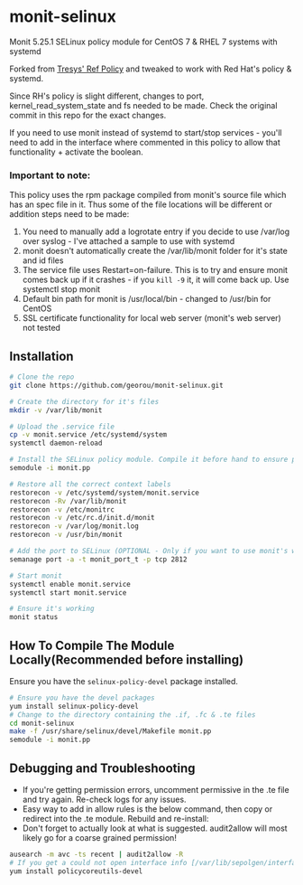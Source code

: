 # monit-selinux
Monit 5.25.1 SELinux policy module for CentOS 7 &amp; RHEL 7 systems with systemd

Forked from [Tresys' Ref Policy](https://github.com/TresysTechnology/refpolicy-contrib/blob/aede270ab97e863cbe2b8a1459b8c72ae5786356/monit.te) and tweaked to work with Red Hat's policy & systemd.

Since RH's policy is slight different, changes to port, kernel_read_system_state and fs needed to be made. Check the original commit in this repo for the exact changes.

If you need to use monit instead of systemd to start/stop services - you'll need to add in the interface where commented in this policy to allow that functionality + activate the boolean.


### Important to note:
This policy uses the rpm package compiled from monit's source file which has an spec file in it. Thus some of the file locations will be different or addition steps need to be made:

1. You need to manually add a logrotate entry if you decide to use /var/log over syslog - I've attached a sample to use with systemd
2. monit doesn't automatically create the /var/lib/monit folder for it's state and id files
3. The service file uses Restart=on-failure. This is to try and ensure monit comes back up if it crashes - if you `kill -9` it, it will come back up. Use systemctl stop monit
4. Default bin path for monit is /usr/local/bin - changed to /usr/bin for CentOS
5. SSL certificate functionality for local web server (monit's web server) not tested


## Installation
```sh
# Clone the repo
git clone https://github.com/georou/monit-selinux.git

# Create the directory for it's files
mkdir -v /var/lib/monit

# Upload the .service file
cp -v monit.service /etc/systemd/system
systemctl daemon-reload

# Install the SELinux policy module. Compile it before hand to ensure proper compatibility (see below)
semodule -i monit.pp

# Restore all the correct context labels
restorecon -v /etc/systemd/system/monit.service
restorecon -Rv /var/lib/monit
restorecon -v /etc/monitrc
restorecon -v /etc/rc.d/init.d/monit
restorecon -v /var/log/monit.log
restorecon -v /usr/bin/monit

# Add the port to SELinux (OPTIONAL - Only if you want to use monit's web monitoring GUI) (the port can be different, change it in the /etc/monitrc conf file)
semanage port -a -t monit_port_t -p tcp 2812

# Start monit
systemctl enable monit.service
systemctl start monit.service

# Ensure it's working
monit status
```

## How To Compile The Module Locally(Recommended before installing)
Ensure you have the `selinux-policy-devel` package installed.
```sh
# Ensure you have the devel packages
yum install selinux-policy-devel
# Change to the directory containing the .if, .fc & .te files
cd monit-selinux
make -f /usr/share/selinux/devel/Makefile monit.pp
semodule -i monit.pp
```

## Debugging and Troubleshooting

* If you're getting permission errors, uncomment permissive in the .te file and try again. Re-check logs for any issues.
* Easy way to add in allow rules is the below command, then copy or redirect into the .te module. Rebuild and re-install:
* Don't forget to actually look at what is suggested. audit2allow will most likely go for a coarse grained permission!

```sh
ausearch -m avc -ts recent | audit2allow -R
# If you get a could not open interface info [/var/lib/sepolgen/interface_info] error, install:
yum install policycoreutils-devel
```
